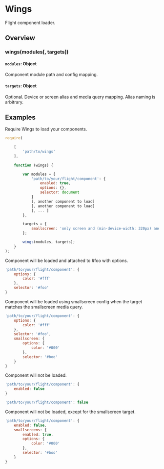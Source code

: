 # Wings

Flight component loader.

## Overview

### wings(modules[, targets])

#### `modules`: Object

Component module path and config mapping.

#### `targets`: Object

Optional. Device or screen alias and media query mapping. Alias naming is arbitrary.

## Examples

Require Wings to load your components.

```js
require(

	[
		'path/to/wings'
	],
	
	function (wings) {

		var modules = {
			'path/to/your/flight/component': {
				enabled: true,
				options: {},
				selector: document
			}
			[, another component to load]
			[, another component to load]
			[, ... ]
		},

		targets = {
			smallscreen: 'only screen and (min-device-width: 320px) and (max-device-width: 767px)'
		};

		wings(modules, targets);
	}
);
```

Component will be loaded and attached to #foo with options.

```js
'path/to/your/flight/component': {
	options: {
		color: '#fff'
	},
	selector: '#foo'
}
```

Component will be loaded using smallscreen config when the target matches the smallscreen media query.

```js
'path/to/your/flight/component': {
	options: {
		color: '#fff'
	},
	selector: '#foo',
	smallscreen: {
		options: {
			color: '#000'
		},
		selector: '#boo'
	}
}
```

Component will not be loaded.

```js
'path/to/your/flight/component': {
	enabled: false
}

'path/to/your/flight/component': false
```

Component will not be loaded, except for the smallscreen target.

```js
'path/to/your/flight/component': {
	enabled: false,
	smallscreens: {
		enabled: true,
		options: {
			color: '#000'
		},
		selector: '#boo'
	}
}
```